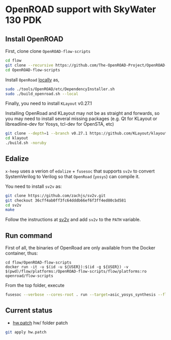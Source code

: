 # OpenROAD support with SkyWater 130 PDK

## Install OpenROAD

First, clone clone `OpenROAD-flow-scripts`

```bash
cd flow
git clone --recursive https://github.com/The-OpenROAD-Project/OpenROAD-flow-scripts
cd OpenROAD-flow-scripts
```

Install `OpenRoad` [locally](https://openroad.readthedocs.io/en/latest/user/BuildLocally.html) as,


```bash
sudo ./tools/OpenROAD/etc/DependencyInstaller.sh
sudo ./build_openroad.sh --local
```

Finally, you need to install `KLayout` v0.27.1


Installing OpenRoad and KLayout may not be as straight and forwards, so you may need to install several missing packages
(e.g. Qt for KLayout or libreadline-dev for Yosys, tcl-dev for OpenSTA, etc)

```bash
git clone --depth=1 --branch v0.27.1 https://github.com/KLayout/klayout.git
cd klayout
./build.sh -noruby
```

## Edalize

`x-heep` uses a verion of `edalize` + `fusesoc` that supports `sv2v` to convert SystemVerilog to Verilog so that
`OpenRoad` (`yosys`) can compile it.

You need to install `sv2v` as:

```bash
git clone https://github.com/zachjs/sv2v.git
git checkout 36cff4ab0ff3fc64dddb66ef6f3ff4ed80cbd581
cd sv2v
make
```

Follow the instructions at [sv2v](https://github.com/zachjs/sv2v#installation)
and add `sv2v` to the `PATH` variable.

## Run command

First of all, the binaries of OpenRoad are only available from the Docker container, thus:

```
cd flow/OpenROAD-flow-scripts
docker run -it -u $(id -u ${USER}):$(id -g ${USER}) -v $(pwd)/flow/platforms:/OpenROAD-flow-scripts/flow/platforms:ro openroad/flow-scripts
```

From the top folder, execute

```bash
fusesoc --verbose --cores-root . run --target=asic_yosys_synthesis --flag=use_sky130 openhwgroup.org:systems:core-v-mini-mcu
```

## Current status

* [hw.patch](./hw.patch) hw/ folder patch

```bash
git apply hw.patch
```

